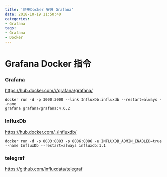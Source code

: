 ```yaml
---
title: '使用Docker 安裝 Grafana'
date: 2018-10-19 11:50:40
categories: 
- Grafana
tags: 
- Grafana
- Docker
---
```


# Grafana Docker 指令

### Grafana
https://hub.docker.com/r/grafana/grafana/

```
docker run -d -p 3000:3000 --link InfluxDb:influxdb --restart=always --name 
grafana grafana/grafana:4.6.2
```
### InfluxDb
https://hub.docker.com/_/influxdb/

```
docker run -d -p 8083:8083 -p 8086:8086 -e INFLUXDB_ADMIN_ENABLED=true --name InfluxDb --restart=always influxdb:1.1
```
###  telegraf
https://github.com/influxdata/telegraf